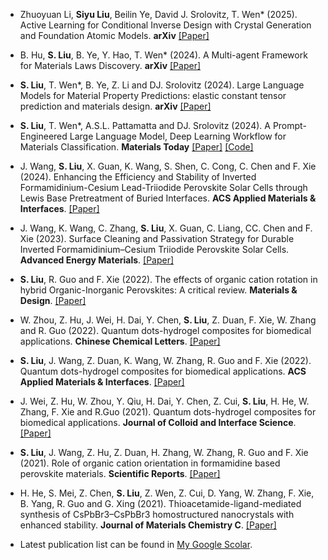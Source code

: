 - Zhuoyuan Li, <strong>Siyu Liu</strong>, Beilin Ye, David J. Srolovitz, T. Wen* (2025). Active Learning for Conditional Inverse Design with Crystal Generation and Foundation Atomic Models. <strong>arXiv</strong> [[Paper]](https://arxiv.org/abs/2502.16984)

- B. Hu, <strong>S. Liu</strong>, B. Ye, Y. Hao, T. Wen* (2024). A Multi-agent Framework for Materials Laws Discovery. <strong>arXiv</strong> [[Paper]](https://arxiv.org/abs/2411.16416)

- <strong>S. Liu</strong>, T. Wen*, B. Ye, Z. Li and DJ. Srolovitz (2024). Large Language Models for Material Property Predictions: elastic constant tensor prediction and materials design. <strong>arXiv</strong> [[Paper]](https://arxiv.org/abs/2411.12280)

- <strong>S. Liu</strong>, T. Wen*, A.S.L. Pattamatta and DJ. Srolovitz (2024). A Prompt-Engineered Large Language Model, Deep Learning Workflow for Materials Classification. <strong>Materials Today</strong> [[Paper]](https://www.sciencedirect.com/science/article/abs/pii/S1369702124002001) [[Code]](https://github.com/Grenzlinie/MgBERT_LLM_Classification_for_Materials_Science)

- J. Wang, <strong>S. Liu</strong>, X. Guan, K. Wang, S. Shen, C. Cong, C. Chen and F. Xie (2024). Enhancing the Efficiency and Stability of Inverted Formamidinium-Cesium Lead-Triiodide Perovskite Solar Cells through Lewis Base Pretreatment of Buried Interfaces. <strong>ACS Applied Materials & Interfaces</strong>. [[Paper]](https://pubs.acs.org/doi/abs/10.1021/acsami.4c04901)

- J. Wang, K. Wang, C. Zhang, <strong>S. Liu</strong>, X. Guan, C. Liang, CC. Chen and F. Xie (2023). Surface Cleaning and Passivation Strategy for Durable Inverted Formamidinium–Cesium Triiodide Perovskite Solar Cells. <strong>Advanced Energy Materials</strong>. [[Paper]](https://onlinelibrary.wiley.com/doi/abs/10.1002/aenm.202302169)

- <strong>S. Liu</strong>, R. Guo and F. Xie (2022). The effects of organic cation rotation in hybrid Organic-Inorganic Perovskites: A critical review. <strong>Materials & Design</strong>. [[Paper]](https://www.sciencedirect.com/science/article/pii/S0264127522005731) 

- W. Zhou, Z. Hu, J. Wei, H. Dai, Y. Chen, <strong>S. Liu</strong>, Z. Duan, F. Xie, W. Zhang and R. Guo (2022). Quantum dots-hydrogel composites for biomedical applications. <strong>Chinese Chemical Letters</strong>. [[Paper]](https://www.sciencedirect.com/science/article/pii/S1001841721007397)

- <strong>S. Liu</strong>, J. Wang, Z. Duan, K. Wang, W. Zhang, R. Guo and F. Xie (2022). Quantum dots-hydrogel composites for biomedical applications. <strong>ACS Applied Materials & Interfaces</strong>. [[Paper]](https://pubs.acs.org/doi/abs/10.1021/acsami.1c24003)

- J. Wei, Z. Hu, W. Zhou, Y. Qiu, H. Dai, Y. Chen, Z. Cui, <strong>S. Liu</strong>, H. He, W. Zhang, F. Xie and R.Guo (2021). Quantum dots-hydrogel composites for biomedical applications. <strong>Journal of Colloid and Interface Science</strong>. [[Paper]](https://www.sciencedirect.com/science/article/pii/S002197972100789X)

- <strong>S. Liu</strong>, J. Wang, Z. Hu, Z. Duan, H. Zhang, W. Zhang, R. Guo and F. Xie (2021). Role of organic cation orientation in formamidine based perovskite materials. <strong>Scientific Reports</strong>. [[Paper]](https://www.nature.com/articles/s41598-021-99621-1)

- H. He, S. Mei, Z. Chen, <strong>S. Liu</strong>, Z. Wen, Z. Cui, D. Yang, W. Zhang, F. Xie, B. Yang, R. Guo and G. Xing (2021). Thioacetamide-ligand-mediated synthesis of CsPbBr3–CsPbBr3 homostructured nanocrystals with enhanced stability. <strong>Journal of Materials Chemistry C</strong>. [[Paper]](https://pubs.rsc.org/en/content/articlehtml/2021/tc/d1tc02118d)

- Latest publication list can be found in [My Google Scolar](https://scholar.google.com/citations?hl=zh-CN&user=cCE-lrEAAAAJ&view_op=list_works&sortby=pubdate).


